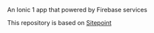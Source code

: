 An Ionic 1 app that powered by Firebase services

This repository is based on [Sitepoint](https://www.sitepoint.com/creating-firebase-powered-end-end-ionic-application/)
